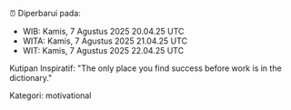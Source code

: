 ⏰ Diperbarui pada:
- WIB: Kamis, 7 Agustus 2025 20.04.25 UTC
- WITA: Kamis, 7 Agustus 2025 21.04.25 UTC
- WIT: Kamis, 7 Agustus 2025 22.04.25 UTC

Kutipan Inspiratif:
"The only place you find success before work is in the dictionary."


Kategori: motivational

